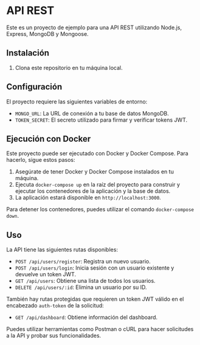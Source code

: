 # API REST

Este es un proyecto de ejemplo para una API REST utilizando Node.js, Express, MongoDB y Mongoose.

## Instalación

1. Clona este repositorio en tu máquina local.

## Configuración

El proyecto requiere las siguientes variables de entorno:

- `MONGO_URL`: La URL de conexión a tu base de datos MongoDB.
- `TOKEN_SECRET`: El secreto utilizado para firmar y verificar tokens JWT.

## Ejecución con Docker

Este proyecto puede ser ejecutado con Docker y Docker Compose. Para hacerlo, sigue estos pasos:

1. Asegúrate de tener Docker y Docker Compose instalados en tu máquina.
2. Ejecuta `docker-compose up` en la raíz del proyecto para construir y ejecutar los contenedores de la aplicación y la base de datos.
3. La aplicación estará disponible en `http://localhost:3000`.

Para detener los contenedores, puedes utilizar el comando `docker-compose down`.

## Uso

La API tiene las siguientes rutas disponibles:

- `POST /api/users/register`: Registra un nuevo usuario.
- `POST /api/users/login`: Inicia sesión con un usuario existente y devuelve un token JWT.
- `GET /api/users`: Obtiene una lista de todos los usuarios.
- `DELETE /api/users/:id`: Elimina un usuario por su ID.

También hay rutas protegidas que requieren un token JWT válido en el encabezado `auth-token` de la solicitud:

- `GET /api/dashboard`: Obtiene información del dashboard.

Puedes utilizar herramientas como Postman o cURL para hacer solicitudes a la API y probar sus funcionalidades.

